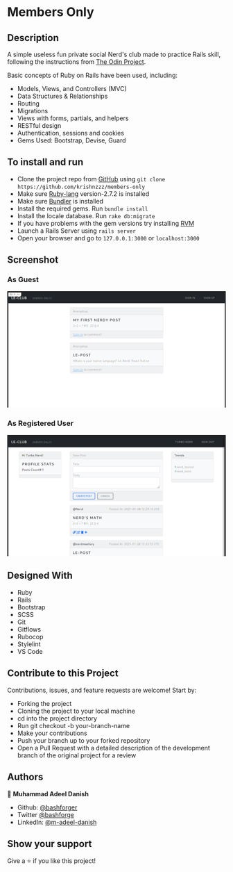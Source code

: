 # Members Only

## Description

A simple useless fun private social Nerd's club made to practice Rails skill, following the instructions from [The Odin Project](https://www.theodinproject.com/courses/ruby-on-rails/lessons/authentication).

Basic concepts of Ruby on Rails have been used, including:

- Models, Views, and Controllers (MVC)
- Data Structures & Relationships
- Routing
- Migrations
- Views with forms, partials, and helpers
- RESTful design
- Authentication, sessions and cookies
- Gems Used: Bootstrap, Devise, Guard 

## To install and run

- Clone the project repo from [GitHub](https://github.com/krishnzzz/members-only) using `git clone https://github.com/krishnzzz/members-only`
- Make sure [Ruby-lang](https://www.ruby-lang.org/en/) version-2.7.2 is installed
- Make sure [Bundler](https://bundler.io/) is installed
- Install the required gems. Run `bundle install`
- Install the locale database. Run `rake db:migrate`
- If you have problems with the gem versions try installing [RVM](https://rvm.io/)
- Launch a Rails Server using `rails server`
- Open your browser and go to `127.0.0.1:3000` or `localhost:3000`

## Screenshot

### As Guest
![When user is not Logged In](./screenshots/anon-screenshot.png)

### As Registered User
![When user is Logged In](./screenshots/auth-screenshot.png)

## Designed With
- Ruby
- Rails
- Bootstrap
- SCSS
- Git
- Gitflows
- Rubocop
- Stylelint
- VS Code

## Contribute to this Project

Contributions, issues, and feature requests are welcome! Start by:

  - Forking the project
  - Cloning the project to your local machine
  - cd into the project directory
  - Run git checkout -b your-branch-name
  - Make your contributions
  - Push your branch up to your forked repository
  - Open a Pull Request with a detailed description of the development branch of the original project for a review

## Authors

👤 **Muhammad Adeel Danish**

- Github: [@bashforger](https://github.com/bashforger)
- Twitter [@bashforge](https://twitter.com/BashForge)
- LinkedIn: [@m-adeel-danish](https://www.linkedin.com/in/muhammad-adeel-danish/)

## Show your support
Give a ⭐️ if you like this project!
